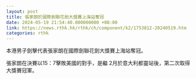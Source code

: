 ```yaml
---
layout: post
title: 張家朗於國際劍聯花劍大獎賽上海站奪冠
date: 2024-05-19 21:54:40.000000000 +08:00
link: https://news.rthk.hk/rthk/ch/component/k2/1753812-20240519.htm
categories: rthk
---
```


本港男子劍擊代表張家朗在國際劍聯花劍大獎賽上海站奪冠。

張家朗在決賽以15：7擊敗美國的對手，是繼 2月於意大利都靈站後，第二次取得大獎賽冠軍。
